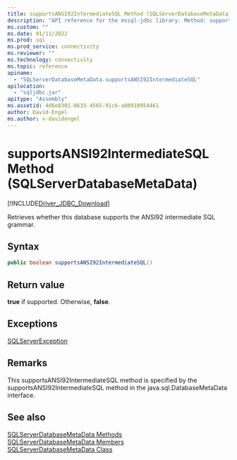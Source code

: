 ```yaml
---
title: supportsANSI92IntermediateSQL Method (SQLServerDatabaseMetaData)
description: "API reference for the mssql-jdbc library. Method: supportsANSI92IntermediateSQL (SQLServerDatabaseMetaData)"
ms.custom: ""
ms.date: 01/11/2022
ms.prod: sql
ms.prod_service: connectivity
ms.reviewer: ""
ms.technology: connectivity
ms.topic: reference
apiname:
  - "SQLServerDatabaseMetaData.supportsANSI92IntermediateSQL"
apilocation:
  - "sqljdbc.jar"
apitype: "Assembly"
ms.assetid: 4d6e8301-0633-4565-91c6-a80910954461
author: David-Engel
ms.author: v-davidengel
---
```

# supportsANSI92IntermediateSQL Method (SQLServerDatabaseMetaData)

[!INCLUDE[Driver_JDBC_Download](../../../includes/driver_jdbc_download.md)]

Retrieves whether this database supports the ANSI92 intermediate SQL grammar.

## Syntax

```java
public boolean supportsANSI92IntermediateSQL()
```

## Return value

 **true** if supported. Otherwise, **false**.

## Exceptions

[SQLServerException](sqlserverexception-class.md)

## Remarks

This supportsANSI92IntermediateSQL method is specified by the supportsANSI92IntermediateSQL method in the java.sql.DatabaseMetaData interface.

## See also

[SQLServerDatabaseMetaData Methods](sqlserverdatabasemetadata-methods.md)  
[SQLServerDatabaseMetaData Members](sqlserverdatabasemetadata-members.md)  
[SQLServerDatabaseMetaData Class](sqlserverdatabasemetadata-class.md)
